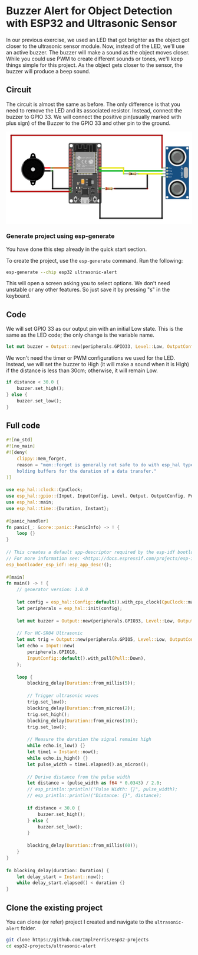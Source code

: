 # Buzzer Alert for Object Detection with ESP32 and Ultrasonic Sensor 

In our previous exercise, we used an LED that got brighter as the object got closer to the ultrasonic sensor module. Now, instead of the LED, we'll use an active buzzer. The buzzer will make a sound as the object moves closer. While you could use PWM to create different sounds or tones, we'll keep things simple for this project. As the object gets closer to the sensor, the buzzer will produce a beep sound.

## Circuit

The circuit is almost the same as before. The only difference is that you need to remove the LED and its associated resistor. Instead, connect the buzzer to GPIO 33. We will connect the positive pin(usually marked with plus sign) of the Buzzer to the GPIO 33 and other pin to the ground. 

<img style="display: block; margin: auto;" alt="hc-sr04 with buzzer and ESP32 circuit" src="./images/ESP32-HC-SR04-circuit-buzzer.png"/>


### Generate project using esp-generate

You have done this step already in the quick start section. 

To create the project, use the `esp-generate` command. Run the following:

```sh
esp-generate --chip esp32 ultrasonic-alert
```

This will open a screen asking you to select options. We don't need unstable or any other features. So just save it by pressing "s" in the keyboard.


## Code

We will set GPIO 33 as our output pin with an initial Low state. This is the same as the LED code; the only change is the variable name. 
   
```rust
let mut buzzer = Output::new(peripherals.GPIO33, Level::Low, OutputConfig::default());
```

We won't need the timer or PWM configurations we used for the LED. Instead, we will set the buzzer to High (it will make a sound when it is High) if the distance is less than 30cm; otherwise, it will remain Low.

```rust
if distance < 30.0 {
    buzzer.set_high();
} else {
    buzzer.set_low();
}
```

## Full code

```rust
#![no_std]
#![no_main]
#![deny(
    clippy::mem_forget,
    reason = "mem::forget is generally not safe to do with esp_hal types, especially those \
    holding buffers for the duration of a data transfer."
)]

use esp_hal::clock::CpuClock;
use esp_hal::gpio::{Input, InputConfig, Level, Output, OutputConfig, Pull};
use esp_hal::main;
use esp_hal::time::{Duration, Instant};

#[panic_handler]
fn panic(_: &core::panic::PanicInfo) -> ! {
    loop {}
}

// This creates a default app-descriptor required by the esp-idf bootloader.
// For more information see: <https://docs.espressif.com/projects/esp-idf/en/stable/esp32/api-reference/system/app_image_format.html#application-description>
esp_bootloader_esp_idf::esp_app_desc!();

#[main]
fn main() -> ! {
    // generator version: 1.0.0

    let config = esp_hal::Config::default().with_cpu_clock(CpuClock::max());
    let peripherals = esp_hal::init(config);

    let mut buzzer = Output::new(peripherals.GPIO33, Level::Low, OutputConfig::default());

    // For HC-SR04 Ultrasonic
    let mut trig = Output::new(peripherals.GPIO5, Level::Low, OutputConfig::default());
    let echo = Input::new(
        peripherals.GPIO18,
        InputConfig::default().with_pull(Pull::Down),
    );

    loop {
        blocking_delay(Duration::from_millis(5));

        // Trigger ultrasonic waves
        trig.set_low();
        blocking_delay(Duration::from_micros(2));
        trig.set_high();
        blocking_delay(Duration::from_micros(10));
        trig.set_low();

        // Measure the duration the signal remains high
        while echo.is_low() {}
        let time1 = Instant::now();
        while echo.is_high() {}
        let pulse_width = time1.elapsed().as_micros();

        // Derive distance from the pulse width
        let distance = (pulse_width as f64 * 0.0343) / 2.0;
        // esp_println::println!("Pulse Width: {}", pulse_width);
        // esp_println::println!("Distance: {}", distance);

        if distance < 30.0 {
            buzzer.set_high();
        } else {
            buzzer.set_low();
        }

        blocking_delay(Duration::from_millis(60));
    }
}

fn blocking_delay(duration: Duration) {
    let delay_start = Instant::now();
    while delay_start.elapsed() < duration {}
}
```


## Clone the existing project
You can clone (or refer) project I created and navigate to the `ultrasonic-alert` folder.

```sh
git clone https://github.com/ImplFerris/esp32-projects
cd esp32-projects/ultrasonic-alert
``` 
